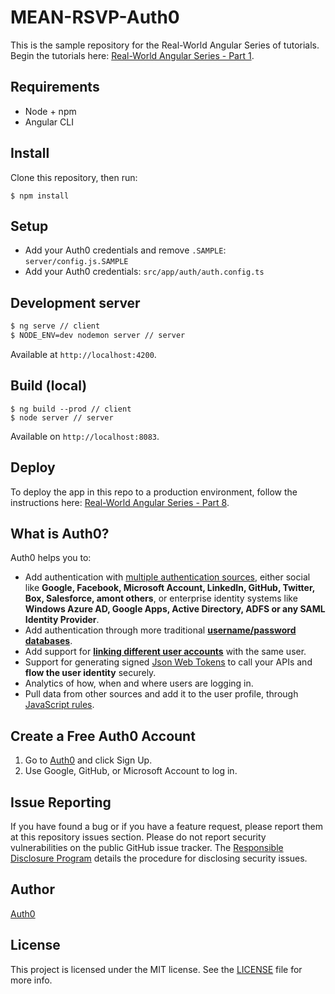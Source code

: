 # MEAN-RSVP-Auth0

This is the sample repository for the Real-World Angular Series of tutorials. Begin the tutorials here: [Real-World Angular Series - Part 1](https://auth0.com/blog/real-world-angular-series-part-1).

## Requirements

* Node + npm
* Angular CLI

## Install

Clone this repository, then run:

```
$ npm install
```

## Setup

* Add your Auth0 credentials and remove `.SAMPLE`: `server/config.js.SAMPLE`
* Add your Auth0 credentials: `src/app/auth/auth.config.ts`

## Development server

```bash
$ ng serve // client
$ NODE_ENV=dev nodemon server // server
```

Available at `http://localhost:4200`. 

## Build (local)

```
$ ng build --prod // client
$ node server // server
```

Available on `http://localhost:8083`.

## Deploy

To deploy the app in this repo to a production environment, follow the instructions here: [Real-World Angular Series - Part 8](https://auth0.com/blog/real-world-angular-series-part-8/#deploy).

## What is Auth0?

Auth0 helps you to:

* Add authentication with [multiple authentication sources](https://docs.auth0.com/identityproviders), either social like **Google, Facebook, Microsoft Account, LinkedIn, GitHub, Twitter, Box, Salesforce, amont others**, or enterprise identity systems like **Windows Azure AD, Google Apps, Active Directory, ADFS or any SAML Identity Provider**.
* Add authentication through more traditional **[username/password databases](https://docs.auth0.com/mysql-connection-tutorial)**.
* Add support for **[linking different user accounts](https://docs.auth0.com/link-accounts)** with the same user.
* Support for generating signed [Json Web Tokens](https://docs.auth0.com/jwt) to call your APIs and **flow the user identity** securely.
* Analytics of how, when and where users are logging in.
* Pull data from other sources and add it to the user profile, through [JavaScript rules](https://docs.auth0.com/rules).

## Create a Free Auth0 Account

1. Go to [Auth0](https://auth0.com) and click Sign Up.
2. Use Google, GitHub, or Microsoft Account to log in.

## Issue Reporting

If you have found a bug or if you have a feature request, please report them at this repository issues section. Please do not report security vulnerabilities on the public GitHub issue tracker. The [Responsible Disclosure Program](https://auth0.com/whitehat) details the procedure for disclosing security issues.

## Author

[Auth0](auth0.com)

## License

This project is licensed under the MIT license. See the [LICENSE](LICENSE) file for more info.
